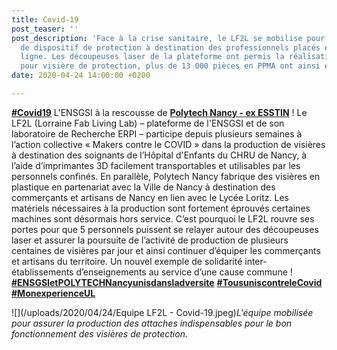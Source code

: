 ```yaml
---
title: Covid-19
post_teaser: ''
post_description: 'Face à la crise sanitaire, le LF2L se mobilise pour la fabrication
  de dispositif de protection à destination des professionnels placés en première
  ligne. Les découpeuses laser de la plateforme ont permis la réalisation d''attache
  pour visière de protection, plus de 13 000 pièces en PPMA ont ainsi été sorties. '
date: 2020-04-24 14:00:00 +0200

---
```

[**#Covid19**](https://www.linkedin.com/feed/hashtag/?highlightedUpdateUrns=urn%3Ali%3Aactivity%3A6656896629930545152&keywords=%23Covid19&originTrackingId=4%2BIYEXevMd7y6hMuPL9kxg%3D%3D) L'ENSGSI à la rescousse de [**Polytech Nancy - ex ESSTIN**](https://www.linkedin.com/school/191057/?legacySchoolId=191057) ! Le LF2L (Lorraine Fab Living Lab) – plateforme de l'ENSGSI et de son laboratoire de Recherche ERPI – participe depuis plusieurs semaines à l’action collective « Makers contre le COVID » dans la production de visières à destination des soignants de l’Hôpital d'Enfants du CHRU de Nancy, à l’aide d’imprimantes 3D facilement transportables et utilisables par les personnels confinés. En parallèle, Polytech Nancy fabrique des visières en plastique en partenariat avec la Ville de Nancy à destination des commerçants et artisans de Nancy en lien avec le Lycée Loritz. Les matériels nécessaires à la production sont fortement éprouvés certaines machines sont désormais hors service. C’est pourquoi le LF2L rouvre ses portes pour que 5 personnels puissent se relayer autour des découpeuses laser et assurer la poursuite de l’activité de production de plusieurs centaines de visières par jour et ainsi continuer d’équiper les commerçants et artisans du territoire. Un nouvel exemple de solidarité inter-établissements d’enseignements au service d’une cause commune ! [**#ENSGSIetPOLYTECHNancyunisdansladversite**](https://www.linkedin.com/feed/hashtag/?highlightedUpdateUrns=urn%3Ali%3Aactivity%3A6656896629930545152&keywords=%23ENSGSIetPOLYTECHNancyunisdansladversite&originTrackingId=4%2BIYEXevMd7y6hMuPL9kxg%3D%3D) [**#TousuniscontreleCovid**](https://www.linkedin.com/feed/hashtag/?highlightedUpdateUrns=urn%3Ali%3Aactivity%3A6656896629930545152&keywords=%23TousuniscontreleCovid&originTrackingId=4%2BIYEXevMd7y6hMuPL9kxg%3D%3D) [**#MonexperienceUL**](https://www.linkedin.com/feed/hashtag/?highlightedUpdateUrns=urn%3Ali%3Aactivity%3A6656896629930545152&keywords=%23MonexperienceUL&originTrackingId=4%2BIYEXevMd7y6hMuPL9kxg%3D%3D)

![](/uploads/2020/04/24/Equipe LF2L - Covid-19.jpeg)_L'équipe mobilisée pour assurer la production des attaches indispensables pour le bon fonctionnement des visières de protection._ 